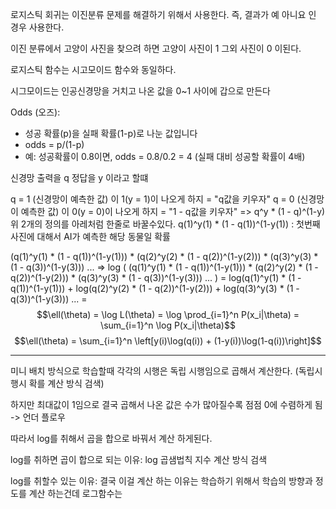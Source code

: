 로지스틱 회귀는 이진분류 문제를 해결하기 위해서 사용한다.
즉, 결과가 예 아니요 인 경우 사용한다.

이진 분류에서 고양이 사진을 찾으려 하면
고양이 사진이 1
그외 사진이 0 
이된다.

로지스틱 함수는 시고모이드 함수와 동일하다.

시그모이드는 인공신경망을 거치고 나온 값을 0~1 사이에 갑으로 만든다


Odds (오즈):

- 성공 확률(p)을 실패 확률(1-p)로 나눈 값입니다
- odds = p/(1-p)
- 예: 성공확률이 0.8이면, odds = 0.8/0.2 = 4 (실패 대비 성공할 확률이 4배)

신경망 출력을 q
정답을 y
이라고 할떄

q = 1 (신경망이 예측한 값) 이 1(y = 1)이 나오게 하지 = "q값을 키우자"
q = 0 (신경망이 예측한 값) 이 0(y = 0)이 나오게 하지 = "1 - q값을 키우자"
=> q^y * (1 - q)^(1-y)
위 2개의 정의를 아레처럼 한줄로 바꿀수있다.
 q(1)^y(1) * (1 - q(1))^(1-y(1)) : 첫번째 사진에 대해서 AI가 예측한 해당 동물일 확률

(q(1)^y(1) * (1 - q(1))^(1-y(1))) * (q(2)^y(2) * (1 - q(2))^(1-y(2))) * (q(3)^y(3) * (1 - q(3))^(1-y(3))) ...
=> log (
(q(1)^y(1) * (1 - q(1))^(1-y(1))) * (q(2)^y(2) * (1 - q(2))^(1-y(2))) * (q(3)^y(3) * (1 - q(3))^(1-y(3))) ...
)
\=  log(q(1)^y(1) * (1 - q(1))^(1-y(1))) + log(q(2)^y(2) * (1 - q(2))^(1-y(2))) + log(q(3)^y(3) * (1 - q(3))^(1-y(3))) ...
\=
$$\ell(\theta) = \log L(\theta) = \log \prod_{i=1}^n P(x_i|\theta) = \sum_{i=1}^n \log P(x_i|\theta)$$
$$\ell(\theta) = \sum_{i=1}^n \left[y(i)\log(q(i)) + (1-y(i))\log(1-q(i))\right]$$


---
미니 배치 방식으로 학습할때 각각의 시행은 독립 시행임으로
곱해서 계산한다. (독립시행시 확를 계산 방식 검색)

하지만 최대값이 1임으로  결국 곱해서 나온 값은 수가 많아질수록 점점 0에 수렴하게 됨
-> 언더 플로우

따라서 log를 취해서 곱을 합으로 바꿔서 계산 하게된다.

 log를 취하면 곱이 합으로 되는 이유: log 곱샘법칙 지수 계산 방식 검색

 log를 취할수 있는 이유: 결국 이걸 계산 하는 이유는 학습하기 위해서 학습의 방향과 정도를 계산 하는건데 로그함수는
 